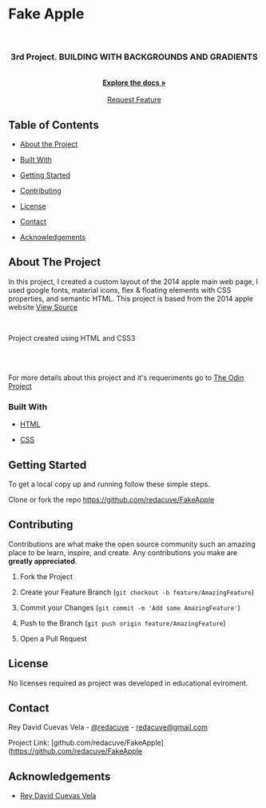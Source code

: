 <h1>Fake Apple</h1>
<!-- PROJECT LOGO -->
<br />
<p align="center">

  <h3 align="center">3rd Project. BUILDING WITH BACKGROUNDS AND GRADIENTS</h3>
  <p align="center">
<br>
    <a href="/tree/smashing"><strong>Explore the docs »</strong></a>
<br>
<br> 
    <a href="https://raw.githack.com>View Demo</a>
<br> 
    <a href="https://github.com/">Request Feature</a>
</p>

<!-- TABLE OF CONTENTS -->

## Table of Contents

* [About the Project](#about-the-project)

* [Built With](#built-with)

* [Getting Started](#getting-started)

* [Contributing](#contributing)

* [License](#license)

* [Contact](#contact)

* [Acknowledgements](#acknowledgements)

<!-- ABOUT THE PROJECT -->

## About The Project

In this project, I created a custom layout of the 2014 apple main web page, I used google fonts, material icons, flex & floating elements with CSS properties, and semantic HTML. This project is based from the 2014 apple website <a href="http://archive.md/UW4oR"> View Source </a>

<br>

Project created using HTML and CSS3

<br>

<br>

For more details about this project and it's requeriments go to <a href="https://www.theodinproject.com/courses/html5-and-css3/lessons/building-with-backgrounds-and-gradients"> The Odin Project</a>

### Built With

* [HTML](https://developer.mozilla.org/en-US/docs/Web/HTML)

* [CSS](https://developer.mozilla.org/en-US/docs/Web/CSS)

<!-- GETTING STARTED -->

## Getting Started

To get a local copy up and running follow these simple steps.

Clone or fork the repo <https://github.com/redacuve/FakeApple>

<!-- CONTRIBUTING -->

## Contributing

Contributions are what make the open source community such an amazing place to be learn, inspire, and create. Any contributions you make are **greatly appreciated**.

1. Fork the Project

2. Create your Feature Branch (`git checkout -b feature/AmazingFeature`)

3. Commit your Changes (`git commit -m 'Add some AmazingFeature'`)

4. Push to the Branch (`git push origin feature/AmazingFeature`)

5. Open a Pull Request

<!-- LICENSE -->

## License

No licenses required as project was developed in educational eviroment.

<!-- CONTACT -->

## Contact

Rey David Cuevas Vela - [@redacuve](https://twitter.com/redacuve) - redacuve@gmail.com

Project Link: [github.com/redacuve/FakeApple](https://github.com/redacuve/FakeApple

<!-- ACKNOWLEDGEMENTS -->

## Acknowledgements

* [Rey David Cuevas Vela](https://github.com/redacuve)
